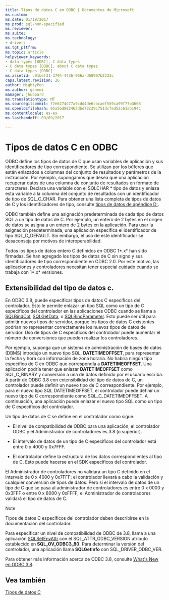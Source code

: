 ```yaml
---
title: Tipos de datos C en ODBC | Documentos de Microsoft
ms.custom: 
ms.date: 01/19/2017
ms.prod: sql-non-specified
ms.reviewer: 
ms.suite: 
ms.technology:
- drivers
ms.tgt_pltfrm: 
ms.topic: article
helpviewer_keywords:
- data types [ODBC], C data types
- C data types [ODBC], about C data types
- C data types [ODBC]
ms.assetid: c91bef31-3794-4736-966a-d50997b2233c
caps.latest.revision: 26
author: MightyPen
ms.author: genemi
manager: jhubbard
ms.translationtype: MT
ms.sourcegitcommit: f7e6274d77a9cdd4de6cbcaef559ca99f77b3608
ms.openlocfilehash: 65a5bd882462dbd72c39c751dcfed52c61ab194c
ms.contentlocale: es-es
ms.lasthandoff: 09/09/2017

---
```

# <a name="c-data-types-in-odbc"></a>Tipos de datos C en ODBC
ODBC define los tipos de datos de C que usan variables de aplicación y sus identificadores de tipo correspondiente. Se utilizan por los búferes que están enlazados a columnas del conjunto de resultados y parámetros de la instrucción. Por ejemplo, supongamos que desea que una aplicación recuperar datos de una columna de conjunto de resultados en formato de caracteres. Declara una variable con el SQLCHAR * tipo de datos y enlaza esta variable a la columna del conjunto de resultados con un identificador de tipo de SQL_C_CHAR. Para obtener una lista completa de tipos de datos de C y los identificadores de tipo, consulte [tipos de datos de apéndice D:](../../../odbc/reference/appendixes/appendix-d-data-types.md).  
  
 ODBC también define una asignación predeterminada de cada tipo de datos SQL a un tipo de datos de C. Por ejemplo, un entero de 2 bytes en el origen de datos se asigna a un entero de 2 bytes en la aplicación. Para usar la asignación predeterminada, una aplicación especifica el identificador de tipo SQL_C_DEFAULT. Sin embargo, el uso de este identificador se desaconseja por motivos de interoperabilidad.  
  
 Todos los tipos de datos entero C definidos en ODBC 1*.x* han sido firmadas. Se han agregado los tipos de datos de C sin signo y sus identificadores de tipo correspondiente en ODBC 2.0. Por este motivo, las aplicaciones y controladores necesitan tener especial cuidado cuando se trabaja con 1*.x* versiones.  
  
## <a name="c-data-type-extensibility"></a>Extensibilidad del tipo de datos c.  
 En ODBC 3.8, puede especificar tipos de datos C específicos del controlador. Esto le permite enlazar un tipo SQL como un tipo de C específicos del controlador en las aplicaciones ODBC cuando se llama a [SQLBindCol](../../../odbc/reference/syntax/sqlbindcol-function.md), [SQLGetData](../../../odbc/reference/syntax/sqlgetdata-function.md), o [SQLBindParameter](../../../odbc/reference/syntax/sqlbindparameter-function.md). Esto puede ser útil para admitir nuevos tipos de servidor, porque los tipos de datos C existentes podrían no representar correctamente los nuevos tipos de datos de servidor. Uso de tipos de C específicos del controlador puede aumentar el número de conversiones que pueden realizar los controladores.  
  
 Por ejemplo, suponga que un sistema de administración de bases de datos (DBMS) introdujo un nuevo tipo SQL, **DATETIMEOFFSET**, para representar la fecha y hora con información de zona horaria. No habría ningún tipo específico de C en ODBC que correspondía a **DATETIMEOFFSET**. Una aplicación podría tener que enlazar **DATETIMEOFFSET** como SQL_C_BINARY y conversión a una de datos definido por el usuario escriba. A partir de ODBC 3.8 con extensibilidad del tipo de datos de C, un controlador puede definir un nuevo tipo de C correspondiente. Por ejemplo, para el nuevo tipo SQL DATETIMEOFFSET, el controlador puede definir un nuevo tipo de C correspondiente como SQL_C_DATETIMEOFFSET. A continuación, una aplicación puede enlazar el nuevo tipo SQL como un tipo de C específicos del controlador.  
  
 Un tipo de datos de C se define en el controlador como sigue:  
  
-   El nivel de compatibilidad de ODBC para una aplicación, el controlador ODBC y el Administrador de controladores es 3.8 (o superior).  
  
-   El intervalo de datos de un tipo de C específicos del controlador está entre 0 x 4000 y 0x7FFF.  
  
-   El controlador define la estructura de los datos correspondientes al tipo de C.  Esto puede hacerse en el SDK específicos del controlador.  
  
 El Administrador de controladores no validará un tipo C definido en el intervalo de 0 x 4000 y 0x7FFF; el controlador llevará a cabo la validación y cualquier conversión de tipos de datos. Pero si el intervalo de datos de un tipo de C que se pasa al administrador de controladores es entre 0 x 0000 y 0x3FFF o entre 0 x 8000 y 0xFFFF, el Administrador de controladores validará el tipo de datos de C.  
  
> [!NOTE]  
>  Tipos de datos C específicos del controlador deben describirse en la documentación del controlador.  
  
 Para especificar un nivel de compatibilidad de ODBC de 3.8, llama a una aplicación [SQLSetEnvAttr](../../../odbc/reference/syntax/sqlsetenvattr-function.md) con el SQL_ATTR_ODBC_VERSION atributo establecido en **SQL_OV_ODBC3_80**. Para determinar la versión del controlador, una aplicación llama **SQLGetInfo** con SQL_DRIVER_ODBC_VER.  
  
 Para obtener más información acerca de ODBC 3.8, consulte [What's New en ODBC 3.8](../../../odbc/reference/what-s-new-in-odbc-3-8.md).  
  
## <a name="see-also"></a>Vea también  
 [Tipos de datos C](../../../odbc/reference/appendixes/c-data-types.md)
